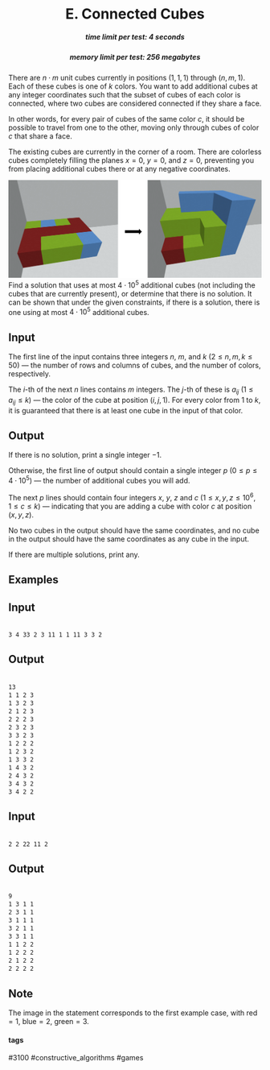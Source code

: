 <h1 style='text-align: center;'> E. Connected Cubes</h1>

<h5 style='text-align: center;'>time limit per test: 4 seconds</h5>
<h5 style='text-align: center;'>memory limit per test: 256 megabytes</h5>

There are $n \cdot m$ unit cubes currently in positions $(1, 1, 1)$ through $(n, m, 1)$. Each of these cubes is one of $k$ colors. You want to add additional cubes at any integer coordinates such that the subset of cubes of each color is connected, where two cubes are considered connected if they share a face.

In other words, for every pair of cubes of the same color $c$, it should be possible to travel from one to the other, moving only through cubes of color $c$ that share a face.

The existing cubes are currently in the corner of a room. There are colorless cubes completely filling the planes $x = 0$, $y = 0$, and $z = 0$, preventing you from placing additional cubes there or at any negative coordinates.

 ![](images/d2d724e397d29de38040f520e90d53a1a471c20c.png) Find a solution that uses at most $4 \cdot 10^5$ additional cubes (not including the cubes that are currently present), or determine that there is no solution. It can be shown that under the given constraints, if there is a solution, there is one using at most $4 \cdot 10^5$ additional cubes.

## Input

The first line of the input contains three integers $n$, $m$, and $k$ ($2 \le n, m, k \le 50$) — the number of rows and columns of cubes, and the number of colors, respectively.

The $i$-th of the next $n$ lines contains $m$ integers. The $j$-th of these is $a_{ij}$ ($1 \le a_{ij} \le k$) — the color of the cube at position $(i, j, 1)$. For every color from $1$ to $k$, it is guaranteed that there is at least one cube in the input of that color.

## Output

If there is no solution, print a single integer $-1$.

Otherwise, the first line of output should contain a single integer $p$ ($0 \le p \le 4 \cdot 10^5$) — the number of additional cubes you will add.

The next $p$ lines should contain four integers $x$, $y$, $z$ and $c$ ($1 \le x, y, z \le 10^6$, $1 \le c \le k$) — indicating that you are adding a cube with color $c$ at position $(x, y, z)$.

No two cubes in the output should have the same coordinates, and no cube in the output should have the same coordinates as any cube in the input.

If there are multiple solutions, print any.

## Examples

## Input


```

3 4 33 2 3 11 1 1 11 3 3 2
```
## Output


```

13
1 1 2 3
1 3 2 3
2 1 2 3
2 2 2 3
2 3 2 3
3 3 2 3
1 2 2 2
1 2 3 2
1 3 3 2
1 4 3 2
2 4 3 2
3 4 3 2
3 4 2 2

```
## Input


```

2 2 22 11 2
```
## Output


```

9
1 3 1 1
2 3 1 1
3 1 1 1
3 2 1 1
3 3 1 1
1 1 2 2
1 2 2 2
2 1 2 2
2 2 2 2

```
## Note

The image in the statement corresponds to the first example case, with $\text{red} = 1$, $\text{blue} = 2$, $\text{green} = 3$.



#### tags 

#3100 #constructive_algorithms #games 